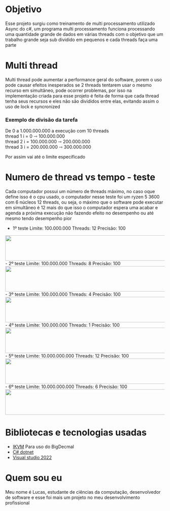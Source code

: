 # Objetivo 

Esse projeto surgiu como treinamento de multi processamento utilizado Async do c#, um programa multi processamento funciona processando uma quantidade grande de dados em várias threads com o objetivo que um trabalho grande seja sub dividido em pequenos e cada threads faça uma parte

# Multi thread

Multi thread pode aumentar a performance geral do software, porem o uso pode causar efeitos inesperados se 2 threads tentarem usar o mesmo recurso em simultâneo, pode ocorrer problemas, por isso na implementação criada para esse projeto é feita de forma que cada thread tenha seus recursos e eles não são divididos entre elas, evitando assim o uso de lock e syncronized 

### Exemplo de divisão da tarefa

De 0 a 1.000.000.000 a execução com 10 threads<br>
thread 1 i = 0 ⇾ 100.000.000<br>
thread 2 i = 100.000.000 ⇾ 200.000.000<br>
thread 3 i = 200.000.000 ⇾ 300.000.000<br>

Por assim vai até o limite especificado

# Numero de thread vs tempo - teste

Cada computador possui um número de threads máximo, no caso oque define isso é o cpu usado, o computador nesse teste foi um ryzen 5 3600 com 6 núcleos 12 threads, ou seja, o máximo que o software pode executar em simultâneo é 12 mais do que isso o computador espera uma acabar e agenda a próxima execução não fazendo efeito no desempenho ou até mesmo tendo desempenho pior

- 1º teste Limite: 100.000.000 Threads: 12 Precisão: 100
<img src="https://user-images.githubusercontent.com/82661706/191871088-657d9923-4aa8-4748-82b5-c20db4cbff99.png" width="600" height="80" />
- 2º teste Limite: 100.000.000 Threads: 8 Precisão: 100
<img src="https://user-images.githubusercontent.com/82661706/191871085-034016f2-ee8e-4c81-b739-5ee539220d55.png" width="600" height="80" />
- 3º teste Limite: 100.000.000 Threads: 4 Precisão: 100
<img src="https://user-images.githubusercontent.com/82661706/191871084-f79d0e7e-f243-48b9-96d3-c53b88ec5ed0.png" width="600" height="80" />
- 4º teste Limite: 100.000.000 Threads: 1 Precisão: 100
<img src="https://user-images.githubusercontent.com/82661706/191871083-bd7e9f07-95fc-4f93-8d34-da963f8500bf.png" width="600" height="80" />
- 5º teste Limite: 10.000.000.000 Threads: 12 Precisão: 100
<img src="https://user-images.githubusercontent.com/82661706/191871081-246d6b85-a0a7-40e6-8632-0e885cf109bf.png" width="600" height="80" />
- 6º teste Limite: 10.000.000.000 Threads: 6 Precisão: 100
<img src="https://user-images.githubusercontent.com/82661706/191871077-00b37d51-5f99-4e26-8842-b648976c96e0.png" width="600" height="80" />

# Bibliotecas e tecnologias usadas

- [IKVM](https://github.com/ikvm-revived/ikvm) Para uso do BigDecmal
- [C# dotnet](https://learn.microsoft.com/en-us/dotnet/csharp/)
- [Visual studio 2022](https://visualstudio.microsoft.com/pt-br/vs/)

# Quem sou eu

Meu nome é Lucas, estudante de ciências da computação, desenvolvedor de software e esse foi mais um projeto no meu desenvolvimento profissional
